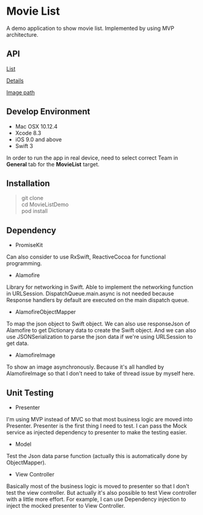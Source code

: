 # Movie List

A demo application to show movie list. Implemented by using MVP architecture.

## API

[List](http://api.themoviedb.org/3/discover/movie?api_key=328c283cd27bd1877d9080ccb1604c91&primary_release_date.lte=2016-12-31&sort_by=release_date.desc&page=1)

[Details](http://api.themoviedb.org/3/movie/328111?api_key=328c283cd27bd1877d9080ccb1604c91)

[Image path](http://image.tmdb.org/t/p/w128//mfrzt7IDhmS30XtnmqiBTkMTFwC.jpg)

## Develop Environment

- Mac OSX 10.12.4
- Xcode 8.3
- iOS 9.0 and above
- Swift 3

In order to run the app in real device, need to select correct Team in **General** tab for the **MovieList** target.

## Installation

> git clone  
> cd MovieListDemo  
> pod install  

## Dependency

- PromiseKit

Can also consider to use RxSwift, ReactiveCocoa for functional programming.

- Alamofire

Library for networking in Swift. Able to implement the networking function in URLSession. DispatchQueue.main.async is not needed because Response handlers by default are executed on the main dispatch queue.

- AlamofireObjectMapper

To map the json object to Swift object. We can also use responseJson of Alamofire to get Dictionary data to create the Swift object. And we can also use JSONSerialization to parse the json data if we're using URLSession to get data.

- AlamofireImage

To show an image asynchronously. Because it's all handled by AlamofireImage so that I don't need to take of thread issue by myself here.

## Unit Testing

- Presenter

I'm using MVP instead of MVC so that most business logic are moved into Presenter. Presenter is the first thing I need to test. I can pass the Mock service as injected dependency to presenter to make the testing easier.

- Model

Test the Json data parse function (actually this is automatically done by ObjectMapper).

- View Controller

Basically most of the business logic is moved to presenter so that I don't test the view controller. But actually it's also possible to test View controller with a little more effort. For example, I can use Dependency injection to inject the mocked presenter to View Controller.
